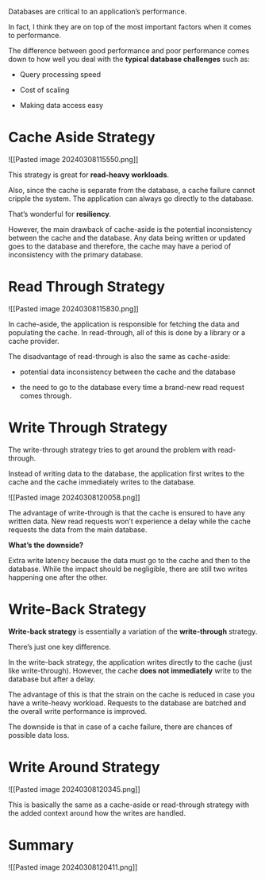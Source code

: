 
Databases are critical to an application’s performance.

In fact, I think they are on top of the most important factors when it comes to performance.

The difference between good performance and poor performance comes down to how well you deal with the **typical database challenges** such as:

- Query processing speed
    
- Cost of scaling
    
- Making data access easy

# Cache Aside Strategy

![[Pasted image 20240308115550.png]]

This strategy is great for **read-heavy workloads**.

Also, since the cache is separate from the database, a cache failure cannot cripple the system. The application can always go directly to the database.

That’s wonderful for **resiliency**.

However, the main drawback of cache-aside is the potential inconsistency between the cache and the database. Any data being written or updated goes to the database and therefore, the cache may have a period of inconsistency with the primary database.

# Read Through Strategy

![[Pasted image 20240308115830.png]]

In cache-aside, the application is responsible for fetching the data and populating the cache. In read-through, all of this is done by a library or a cache provider.

The disadvantage of read-through is also the same as cache-aside:

- potential data inconsistency between the cache and the database
    
- the need to go to the database every time a brand-new read request comes through.

# Write Through Strategy

The write-through strategy tries to get around the problem with read-through.

Instead of writing data to the database, the application first writes to the cache and the cache immediately writes to the database.

![[Pasted image 20240308120058.png]]

The advantage of write-through is that the cache is ensured to have any written data. New read requests won’t experience a delay while the cache requests the data from the main database.

**What’s the downside?**

Extra write latency because the data must go to the cache and then to the database. While the impact should be negligible, there are still two writes happening one after the other.


# Write-Back Strategy

**Write-back strategy** is essentially a variation of the **write-through** strategy.

There’s just one key difference.

In the write-back strategy, the application writes directly to the cache (just like write-through). However, the cache **does not immediately** write to the database but after a delay.

The advantage of this is that the strain on the cache is reduced in case you have a write-heavy workload. Requests to the database are batched and the overall write performance is improved.

The downside is that in case of a cache failure, there are chances of possible data loss.


# Write Around Strategy

![[Pasted image 20240308120345.png]]

This is basically the same as a cache-aside or read-through strategy with the added context around how the writes are handled.


# Summary

![[Pasted image 20240308120411.png]]


